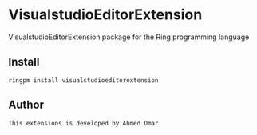 # VisualstudioEditorExtension

VisualstudioEditorExtension package for the Ring programming language

## Install

	ringpm install visualstudioeditorextension

## Author

	This extensions is developed by Ahmed Omar
